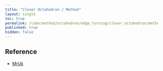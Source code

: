 ```yaml
---
title: "Clover Octahedron / Method"
layout: single
toc: true
permalink: /cube/method/octahedron/edge_turning/clover_octahedron/method
published: true
hidden: false
---
```


<head>
  <base target="_blank">
</head>



## Reference

- [MrUk](https://youtu.be/RL9uuKUcj9g)